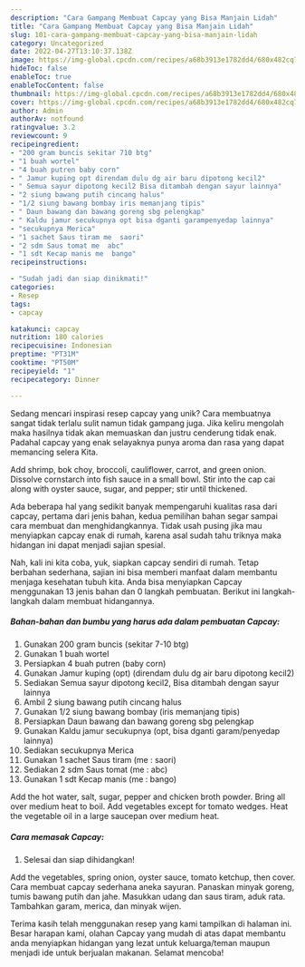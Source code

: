 ```yaml
---
description: "Cara Gampang Membuat Capcay yang Bisa Manjain Lidah"
title: "Cara Gampang Membuat Capcay yang Bisa Manjain Lidah"
slug: 101-cara-gampang-membuat-capcay-yang-bisa-manjain-lidah
category: Uncategorized
date: 2022-04-27T13:10:37.138Z
image: https://img-global.cpcdn.com/recipes/a68b3913e1782dd4/680x482cq70/capcay-foto-resep-utama.jpg
hideToc: false
enableToc: true
enableTocContent: false
thumbnail: https://img-global.cpcdn.com/recipes/a68b3913e1782dd4/680x482cq70/capcay-foto-resep-utama.jpg
cover: https://img-global.cpcdn.com/recipes/a68b3913e1782dd4/680x482cq70/capcay-foto-resep-utama.jpg
author: Admin
authorAv: notfound
ratingvalue: 3.2
reviewcount: 9
recipeingredient:
- "200 gram buncis sekitar 710 btg"
- "1 buah wortel"
- "4 buah putren baby corn"
- " Jamur kuping opt direndam dulu dg air baru dipotong kecil2"
- " Semua sayur dipotong kecil2 Bisa ditambah dengan sayur lainnya"
- "2 siung bawang putih cincang halus"
- "1/2 siung bawang bombay iris memanjang tipis"
- " Daun bawang dan bawang goreng sbg pelengkap"
- " Kaldu jamur secukupnya opt bisa dganti garampenyedap lainnya"
- "secukupnya Merica"
- "1 sachet Saus tiram me  saori"
- "2 sdm Saus tomat me  abc"
- "1 sdt Kecap manis me  bango"
recipeinstructions:

- "Sudah jadi dan siap dinikmati!"
categories:
- Resep
tags:
- capcay

katakunci: capcay 
nutrition: 180 calories
recipecuisine: Indonesian
preptime: "PT31M"
cooktime: "PT50M"
recipeyield: "1"
recipecategory: Dinner

---
```





Sedang mencari inspirasi resep capcay yang unik? Cara membuatnya sangat tidak terlalu sulit namun tidak gampang juga. Jika keliru mengolah maka hasilnya tidak akan memuaskan dan justru cenderung tidak enak. Padahal capcay yang enak selayaknya punya aroma dan rasa yang dapat memancing selera Kita.





Add shrimp, bok choy, broccoli, cauliflower, carrot, and green onion. Dissolve cornstarch into fish sauce in a small bowl. Stir into the cap cai along with oyster sauce, sugar, and pepper; stir until thickened.

Ada beberapa hal yang sedikit banyak mempengaruhi kualitas rasa dari capcay, pertama dari jenis bahan, kedua pemilihan bahan segar sampai cara membuat dan menghidangkannya. Tidak usah pusing jika mau menyiapkan capcay enak di rumah, karena asal sudah tahu triknya maka hidangan ini dapat menjadi sajian spesial.






Nah, kali ini kita coba, yuk, siapkan capcay sendiri di rumah. Tetap berbahan sederhana, sajian ini bisa memberi manfaat dalam membantu menjaga kesehatan tubuh kita. Anda bisa menyiapkan Capcay menggunakan 13 jenis bahan dan 0 langkah pembuatan. Berikut ini langkah-langkah dalam membuat hidangannya.

<!--inarticleads1-->

##### Bahan-bahan dan bumbu yang harus ada dalam pembuatan Capcay:

1. Gunakan 200 gram buncis (sekitar 7-10 btg)
1. Gunakan 1 buah wortel
1. Persiapkan 4 buah putren (baby corn)
1. Gunakan  Jamur kuping (opt) (direndam dulu dg air baru dipotong kecil2)
1. Sediakan  Semua sayur dipotong kecil2, Bisa ditambah dengan sayur lainnya
1. Ambil 2 siung bawang putih cincang halus
1. Gunakan 1/2 siung bawang bombay (iris memanjang tipis)
1. Persiapkan  Daun bawang dan bawang goreng sbg pelengkap
1. Gunakan  Kaldu jamur secukupnya (opt, bisa dganti garam/penyedap lainnya)
1. Sediakan secukupnya Merica
1. Gunakan 1 sachet Saus tiram (me : saori)
1. Sediakan 2 sdm Saus tomat (me : abc)
1. Gunakan 1 sdt Kecap manis (me : bango)


Add the hot water, salt, sugar, pepper and chicken broth powder. Bring all over medium heat to boil. Add vegetables except for tomato wedges. Heat the vegetable oil in a large saucepan over medium heat. 

<!--inarticleads2-->

##### Cara memasak Capcay:


1. Selesai dan siap dihidangkan!

Add the vegetables, spring onion, oyster sauce, tomato ketchup, then cover. Cara membuat capcay sederhana aneka sayuran. Panaskan minyak goreng, tumis bawang putih dan jahe. Masukkan udang dan saus tiram, aduk rata. Tambahkan garam, merica, dan minyak wijen. 

Terima kasih telah menggunakan resep yang kami tampilkan di halaman ini. Besar harapan kami, olahan Capcay yang mudah di atas dapat membantu anda menyiapkan hidangan yang lezat untuk keluarga/teman maupun menjadi ide untuk berjualan makanan. Selamat mencoba!
